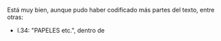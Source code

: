 Está muy bien, aunque pudo haber codificado más partes del texto, entre otras:

- l.34: "PAPELES etc.", dentro de <title>
- ll.35 y 46: "n.°", es una abreviatura: va dentro <choice> y <abbr>, y su expansión en <expan>.
- l.57: no creo que el apóstrofe (en "l'auteur") sea dudoso, pero depende del transcriptor/codificador...
- l.77: el texto entre comillas (quitándolas) va en un <q>.
- l.76: <del> y <add> deben ir encerrados a la vez en un <subst>. Además, @type no se usa para el primero sino @rend.
- l.103: "hélas" es un texto en francés, debe ir en un <foreign>.
- ll.113 y 114: "Diarios" y "Panorama" son títulos. Van cada uno entre <title>.

Nota: 4.7
